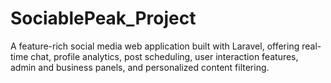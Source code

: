 # SociablePeak_Project
A feature-rich social media web application built with Laravel, offering real-time chat, profile analytics, post scheduling, user interaction features, admin and business panels, and personalized content filtering.
